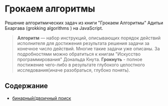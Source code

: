 # Грокаем алгоритмы
Решение алгоритмических задач из книги "Грокаем Алгоритмы" Адитьи Бхаргава (grokking algorithms
) на JavaScript.
> **Алгоритм** — набор инструкций, описывающих порядок действий исполнителя для достижения результата решения задачи за конечное число действий. Многие такие задачи уже описаны. За подробностями можно обратиться к книгам "Искусство программирования" Дональда Кнута.
> **Грокнуть** - полное постижение чего-либо в результате глубокого целостного исследования(иначе разобраться, глубоко понять).

## Содержание
- [бинарный/двоичный поиск](https://github.com/ArtMan-8/grokking-algorithms/tree/master/binary-search)
